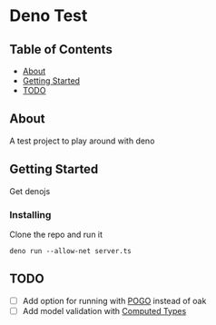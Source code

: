# Deno Test

## Table of Contents
+ [About](#about)
+ [Getting Started](#getting_started)
+ [TODO](#todo)

## About <a name = "about"></a>
A test project to play around with deno

## Getting Started <a name = "getting_started"></a>
Get denojs


### Installing
Clone the repo and run it

``` shell
deno run --allow-net server.ts
```

## TODO <a name = "todo"></a>
- [ ] Add option for running with [POGO](https://github.com/sholladay/pogo) instead of oak
- [ ] Add model validation with [Computed Types](https://github.com/neuledge/computed-types)
